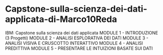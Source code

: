 # Capstone-sulla-scienza-dei-dati-applicata-di-Marco10Reda
IBM: Capstone sulla scienza dei dati applicata
MODULE 1 - INTRODUZIONE (3 Progetti)
MODULE 2 - ANALISI ESPLORATIVA DEI DATI 
MODULE 3 - ANALISI VISIVA E CRUSCOTTO INTERATTIVO
MODULE 4 - ANALISI PREDITTIVA 
MODULE 5 - PRESENTARE LE INTUIZIONI BASATE SUI DATI

